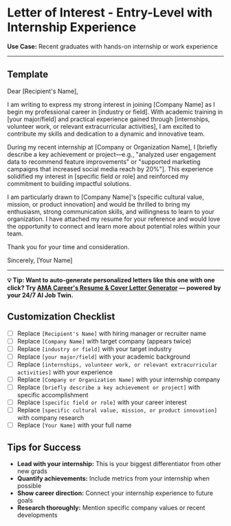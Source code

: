 # Letter of Interest - Entry-Level with Internship Experience

**Use Case:** Recent graduates with hands-on internship or work experience

---

## Template

Dear [Recipient's Name],

I am writing to express my strong interest in joining [Company Name] as I begin my professional career in [industry or field]. With academic training in [your major/field] and practical experience gained through [internships, volunteer work, or relevant extracurricular activities], I am excited to contribute my skills and dedication to a dynamic and innovative team.

During my recent internship at [Company or Organization Name], I [briefly describe a key achievement or project—e.g., "analyzed user engagement data to recommend feature improvements" or "supported marketing campaigns that increased social media reach by 20%"]. This experience solidified my interest in [specific field or role] and reinforced my commitment to building impactful solutions.

I am particularly drawn to [Company Name]'s [specific cultural value, mission, or product innovation] and would be thrilled to bring my enthusiasm, strong communication skills, and willingness to learn to your organization. I have attached my resume for your reference and would love the opportunity to connect and learn more about potential roles within your team.

Thank you for your time and consideration.

Sincerely,
[Your Name]

---
**💡 Tip: Want to auto-generate personalized letters like this one with one click? Try [AMA Career's Resume & Cover Letter Generator](https://amacareer.ai/ama-career-resume-builder) — powered by your 24/7 AI Job Twin.**

## Customization Checklist

- [ ] Replace `[Recipient's Name]` with hiring manager or recruiter name
- [ ] Replace `[Company Name]` with target company (appears twice)
- [ ] Replace `[industry or field]` with your target industry
- [ ] Replace `[your major/field]` with your academic background
- [ ] Replace `[internships, volunteer work, or relevant extracurricular activities]` with your experience
- [ ] Replace `[Company or Organization Name]` with your internship company
- [ ] Replace `[briefly describe a key achievement or project]` with specific accomplishment
- [ ] Replace `[specific field or role]` with your career interest
- [ ] Replace `[specific cultural value, mission, or product innovation]` with company research
- [ ] Replace `[Your Name]` with your full name

## Tips for Success

- **Lead with your internship:** This is your biggest differentiator from other new grads
- **Quantify achievements:** Include metrics from your internship when possible
- **Show career direction:** Connect your internship experience to future goals
- **Research thoroughly:** Mention specific company values or recent developments
